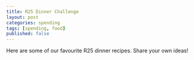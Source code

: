 ```yaml
---
title: R25 Dinner Challenge
layout: post
categories: spending
tags: [spending, food]
published: false
---
```

Here are some of our favourite R25 dinner recipes. Share your own ideas!
